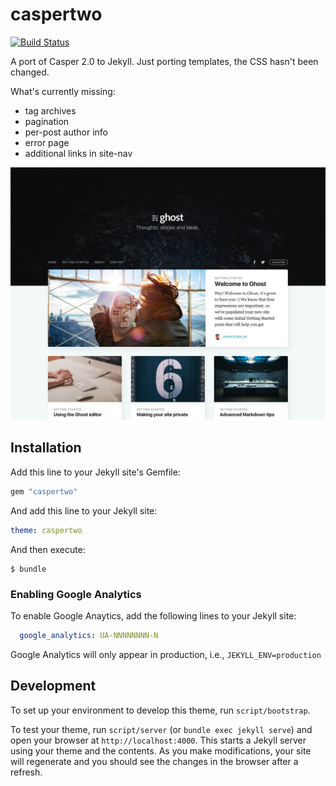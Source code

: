 # caspertwo

[![Build Status](https://travis-ci.org/jyunderwood/jekyll-caspertwo.svg?branch=master)](https://travis-ci.org/jyunderwood/jekyll-caspertwo)

A port of Casper 2.0 to Jekyll. Just porting templates, the CSS hasn't been changed.

What's currently missing:

- tag archives
- pagination
- per-post author info
- error page
- additional links in site-nav

![caspertwo theme preview](/screenshot.jpg)

## Installation

Add this line to your Jekyll site's Gemfile:

```ruby
gem "caspertwo"
```

And add this line to your Jekyll site:

```yaml
theme: caspertwo
```

And then execute:

    $ bundle

### Enabling Google Analytics

To enable Google Anaytics, add the following lines to your Jekyll site:

```yaml
  google_analytics: UA-NNNNNNNN-N
```

Google Analytics will only appear in production, i.e., `JEKYLL_ENV=production`

## Development

To set up your environment to develop this theme, run `script/bootstrap`.

To test your theme, run `script/server` (or `bundle exec jekyll serve`) and open your browser at `http://localhost:4000`. This starts a Jekyll server using your theme and the contents. As you make modifications, your site will regenerate and you should see the changes in the browser after a refresh.
